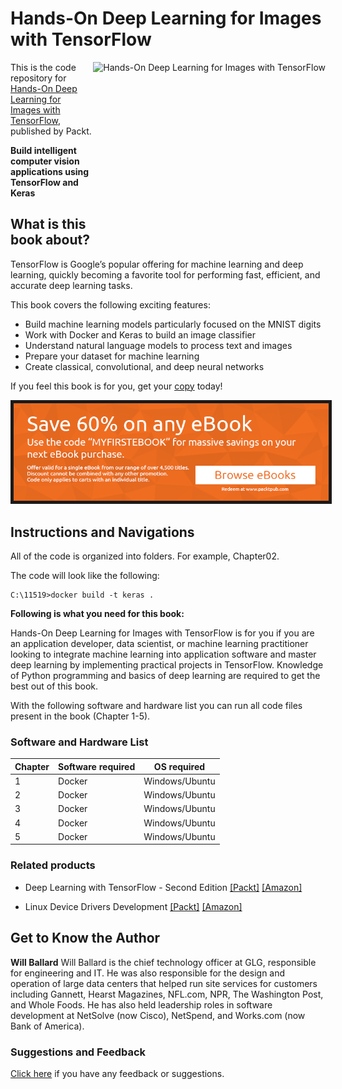 # Hands-On Deep Learning for Images with TensorFlow

<a href="https://www.packtpub.com/big-data-and-business-intelligence/hands-deep-learning-images-tensorflow?utm_source=github&utm_medium=repository&utm_campaign=9781789538670"><img src="https://www.packtpub.com/sites/default/files/B11519.png" alt=" Hands-On Deep Learning for Images with TensorFlow" height="256px" align="right"></a>

This is the code repository for [Hands-On Deep Learning for Images with TensorFlow](https://www.packtpub.com/big-data-and-business-intelligence/hands-deep-learning-images-tensorflow?utm_source=github&utm_medium=repository&utm_campaign=9781789538670), published by Packt.

**Build intelligent computer vision applications using TensorFlow and Keras**

## What is this book about?
TensorFlow is Google’s popular offering for machine learning and deep learning, quickly becoming a favorite tool for performing fast, efficient, and accurate deep learning tasks.

This book covers the following exciting features:

* Build machine learning models particularly focused on the MNIST digits
* Work with Docker and Keras to build an image classifier
* Understand natural language models to process text and images
* Prepare your dataset for machine learning
* Create classical, convolutional, and deep neural networks

If you feel this book is for you, get your [copy](https://www.amazon.com/dp/178953867X) today!

<a href="https://www.packtpub.com/?utm_source=github&utm_medium=banner&utm_campaign=GitHubBanner"><img src="https://raw.githubusercontent.com/PacktPublishing/GitHub/master/GitHub.png" 
alt="https://www.packtpub.com/" border="5" /></a>


## Instructions and Navigations
All of the code is organized into folders. For example, Chapter02.

The code will look like the following:
```
C:\11519>docker build -t keras .
```

**Following is what you need for this book:**

Hands-On Deep Learning for Images with TensorFlow is for you if you are an application developer, data scientist, or machine learning practitioner looking to integrate machine learning into application software and master deep learning by implementing practical projects in TensorFlow. Knowledge of Python programming and basics of deep learning are required to get the best out of this book.

With the following software and hardware list you can run all code files present in the book (Chapter 1-5).

### Software and Hardware List

| Chapter  | Software required | OS required   |                    
| -------- | ------------------|-------------- | 
| 1        | Docker            |Windows/Ubuntu |
| 2        | Docker            | Windows/Ubuntu|
| 3        | Docker            | Windows/Ubuntu|
| 4        | Docker            | Windows/Ubuntu|
| 5        | Docker            | Windows/Ubuntu|





### Related products <Paste books from the Other books you may enjoy section>
* Deep Learning with TensorFlow - Second Edition [[Packt]](https://www.packtpub.com/big-data-and-business-intelligence/deep-learning-tensorflow-second-edition?utm_source=github&utm_medium=repository&utm_campaign=9781788831109) [[Amazon]](https://www.amazon.com/dp/1786469782)

* Linux Device Drivers Development [[Packt]](https://www.packtpub.com/big-data-and-business-intelligence/tensorflow-1x-deep-learning-cookbook?utm_source=github&utm_medium=repository&utm_campaign=9781788293594) [[Amazon]](https://www.amazon.com/dp/1788293592)

## Get to Know the Author
**Will Ballard**
Will Ballard is the chief technology officer at GLG, responsible for engineering and IT. He was also responsible for the design and operation of large data centers that helped run site services for customers including Gannett, Hearst Magazines, NFL.com, NPR, The Washington Post, and Whole Foods. He has also held leadership roles in software development at NetSolve (now Cisco), NetSpend, and Works.com (now Bank of America).


### Suggestions and Feedback
[Click here](https://docs.google.com/forms/d/e/1FAIpQLSdy7dATC6QmEL81FIUuymZ0Wy9vH1jHkvpY57OiMeKGqib_Ow/viewform) if you have any feedback or suggestions.

